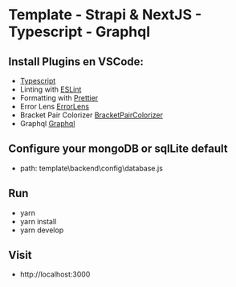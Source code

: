 # Template - Strapi & NextJS - Typescript - Graphql  

## Install Plugins en VSCode:

- [Typescript](https://www.typescriptlang.org/)
- Linting with [ESLint](https://eslint.org/)
- Formatting with [Prettier](https://prettier.io/)
- Error Lens [ErrorLens](https://github.com/usernamehw/vscode-error-lens)
- Bracket Pair Colorizer [BracketPairColorizer](https://marketplace.visualstudio.com/items?itemName=CoenraadS.bracket-pair-colorizer)
- Graphql [Graphql](https://marketplace.visualstudio.com/items?itemName=GraphQL.vscode-graphql)

## Configure your mongoDB or sqlLite default 
- path: template\backend\config\database.js

## Run
- yarn
- yarn install
- yarn develop

## Visit 
- http://localhost:3000



